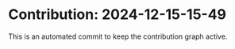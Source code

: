 # Contribution: 2024-12-15-15-49
This is an automated commit to keep the contribution graph active.
